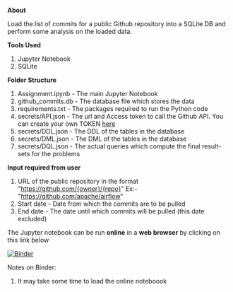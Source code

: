 **About**

Load the list of commits for a public Github repository into a SQLite DB and perform some analysis on the loaded data.

**Tools Used**
1. Jupyter Notebook
2. SQLite

**Folder Structure**
1. Assignment.ipynb - The main Jupyter Notebook
2. github_commits.db - The database file which stores the data
3. requirements.txt - The packages required to run the Python code
4. secrets/API.json - The url and Access token to call the Github API. You can create your own TOKEN [here](https://docs.github.com/en/authentication/keeping-your-account-and-data-secure/creating-a-personal-access-token)
5. secrets/DDL.json - The DDL of the tables in the database
6. secrets/DML.json - The DML of the tables in the database
6. secrets/DQL.json - The actual queries which compute the final result-sets for the problems

**Input required from user**
1. URL of the public repository in the format "https://github.com/{owner}/{repo}" Ex:- "https://github.com/apache/airflow"
2. Start date - Date from which the commits are to be pulled
3. End date - The date until which commits will be pulled (this date excluded)


The Jupyter notebook can be run **online** in a **web browser** by clicking on this link below

[![Binder](https://mybinder.org/badge_logo.svg)](https://mybinder.org/v2/gh/mindhunter-dark/edb_assignment/HEAD?labpath=Assignment.ipynb)

Notes on Binder:
1. It may take some time to load the online noteboook
